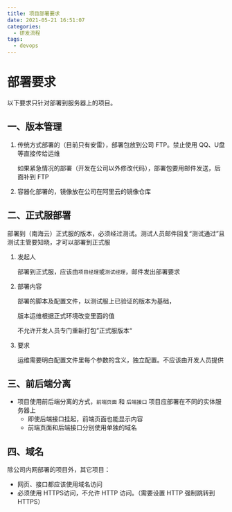 ```yaml
---
title: 项目部署要求
date: 2021-05-21 16:51:07
categories:
  - 研发流程
tags:
  - devops
---
```


# 部署要求

以下要求只针对部署到服务器上的项目。

## 一、版本管理

1. 传统方式部署的（目前只有安雷），部署包放到公司 FTP。禁止使用 QQ、U盘等直接传给运维

   如果紧急情况的部署（开发在公司以外修改代码），部署包要用邮件发送，后面补到 FTP

2. 容器化部署的，镜像放在公司在阿里云的镜像仓库

## 二、正式服部署

部署到（南海云）正式服的版本，必须经过测试。测试人员邮件回复“测试通过”且测试主管要知晓，才可以部署到正式服

1. 发起人

   部署到正式服，应该由`项目经理`或`测试经理`，邮件发出部署要求

2. 部署内容

   部署的脚本及配置文件，以测试服上已验证的版本为基础，

   版本运维根据正式环境改变里面的值

   不允许开发人员专门重新打包”正式服版本“
   
2. 要求
   
   运维需要明白配置文件里每个参数的含义，独立配置。不应该由开发人员提供
## 三、前后端分离

* 项目使用前后端分离的方式，`前端页面` 和 `后端接口` 项目应部署在不同的实体服务器上
  * 即使后端接口挂起，前端页面也能显示内容
  * 前端页面和后端接口分别使用单独的域名

## 四、域名

除公司内网部署的项目外，其它项目：

- 网页、接口都应该使用域名访问
- 必须使用 HTTPS访问，不允许  HTTP 访问。（需要设置 HTTP 强制跳转到 HTTPS）

  

  

